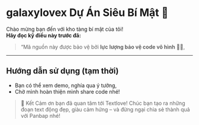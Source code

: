 # galaxylovex Dự Án Siêu Bí Mật 🤫

Chào mừng bạn đến với kho tàng bí mật của tôi!  
**Hãy đọc kỹ điều này trước đã:**

> “Mã nguồn này được bảo vệ bởi **lực lượng bảo vệ code vô hình** 🕵️‍♂️,  
---
## Hướng dẫn sử dụng (tạm thời)  
- Bạn có thể xem demo, nghía qua ý tưởng,  
- Chờ mình hoàn thiện mình share code nhé!

> 👏 Kết
Cảm ơn bạn đã quan tâm tới Textlove! Chúc bạn tạo ra những đoạn text động đẹp, giàu cảm hứng – và đừng ngại chia sẻ thành quả với Panbap nhé!

